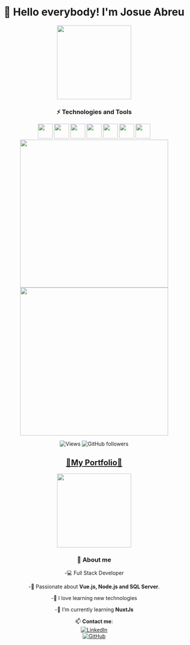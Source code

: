 <h1 align="center"> 👋 Hello everybody! I'm Josue Abreu</h1>
<div align="center">

<div align="center">

<img src="https://media.giphy.com/media/SHjOSDkKZ18qOHA5B5/giphy.gif?cid=790b7611urtba5mhcwy8crf3ucplvkv2ypzjns4vgtbkv8jm&ep=v1_stickers_search&rid=giphy.gif&ct=s" width="200">

### ⚡ Technologies and Tools

 <div>
    <img src="https://cdn.jsdelivr.net/gh/devicons/devicon/icons/javascript/javascript-original.svg" height="40"/>
    <img src="https://cdn.jsdelivr.net/gh/devicons/devicon/icons/typescript/typescript-original.svg" height="40"/>
    <img src="https://cdn.jsdelivr.net/gh/devicons/devicon/icons/vuejs/vuejs-original.svg" height="40"/>
    <img src="https://cdn.jsdelivr.net/gh/devicons/devicon/icons/nodejs/nodejs-original.svg" height="40"/>
     <img src="https://cdn.jsdelivr.net/gh/devicons/devicon@latest/icons/microsoftsqlserver/microsoftsqlserver-plain-wordmark.svg" height="40" />
   <img src="https://cdn.jsdelivr.net/gh/devicons/devicon@latest/icons/mongodb/mongodb-original-wordmark.svg"height="40" />
    <img src="https://cdn.jsdelivr.net/gh/devicons/devicon@latest/icons/react/react-original-wordmark.svg" height="40" />
  </div>

</div>

<div align="start">
<div align="center">

<img src = "https://github-readme-stats.vercel.app/api?username=JossAbreu&theme=dark&show_icons=true" width = 400>
<img src = "https://github-readme-streak-stats.herokuapp.com?user=JossAbreu&theme=dark&hide_border=true" width = 400>

![Views](https://komarev.com/ghpvc/?username=JossAbreu&label=Views&color=blue&style=plastic)
![GitHub followers](https://img.shields.io/github/followers/JossAbreu?style=social)

</div>
<div align="center">

<a href="https://portfolio-v2-nu-woad.vercel.app"><h2 align="center">🚀My Portfolio🚀</h2></a>
<img src="https://media.giphy.com/media/juua9i2c2fA0AIp2iq/giphy.gif?cid=790b7611pkc41bl72rfzgvzn5guw9jpyx31o2hvie0q0lmxm&ep=v1_stickers_search&rid=giphy.gif&ct=s" width="200">

### 📌 About me

-💻 Full Stack Developer

-🚀 Passionate about **Vue.js, Node.js and SQL Server**.

-🎯 I love learning new technologies

-🌱 I’m currently learning **NuxtJs**

</div>

</div>

📫 **Contact me**:  
[![LinkedIn](https://img.shields.io/badge/LinkedIn-Perfil-blue?style=flat&logo=linkedin)](https://www.linkedin.com/in/josue-alexander-abreu-de-la-rosa-818591186/)  
[![GitHub](https://img.shields.io/badge/GitHub-Perfil-black?style=flat&logo=github)](https://github.com/JossAbreu)

</div>

